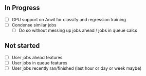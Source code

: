 ## In Progress
- [ ] GPU support on Anvil for classify and regression training
- [ ] Condense similar jobs
  - [ ] Do so without messing up jobs ahead / jobs in queue calcs

## Not started
- [ ] User jobs ahead features
- [ ] User jobs in queue features
- [ ] User jobs recently ran/finished (last hour or day or week maybe)
